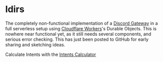 # Idirs

The completely non-functional implementation of a [Discord Gateway](https://canary.discord.com/developers/docs/topics/gateway) in a full serverless setup using [Cloudflare Workers](https://workers.cloudflare.com)'s Durable Objects. This is nowhere near functional yet, as it still needs several components, and serious error checking. This has just been posted to GitHub for early sharing and sketching ideas.

Calculate Intents with the [Intents Calculator](https://ziad87.net/intents/)